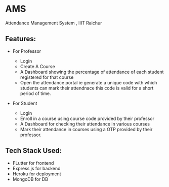 # AMS
Attendance Management System , IIIT Raichur

## Features:
- For Professor
  - Login
  - Create A Course
  - A Dashboard showing the percentage of attendance of each student registered for that course
  - Open the attendance portal ie generate a unique code with which students can mark their attendnace this code is valid for a short period of time.
  
- For Student
  - Login
  - Enroll in a course using course code provided by their professor
  - A Dashboard for checking their attendance in various courses
  - Mark their attendance in courses using a OTP provided by their professor.

## Tech Stack Used:

- FLutter for frontend
- Express js for backend
- Heroku for deployment
- MongoDB for DB

